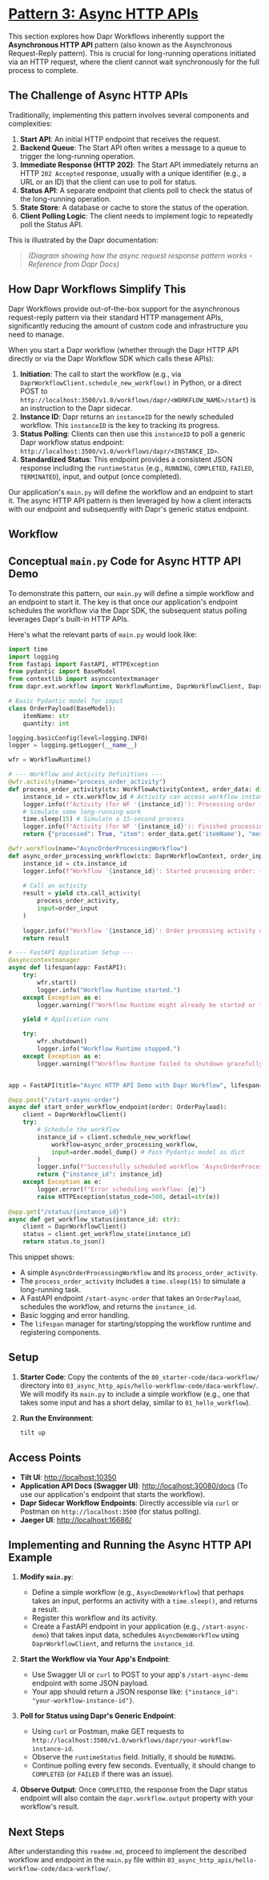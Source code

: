 # [Pattern 3: Async HTTP APIs](https://docs.dapr.io/developing-applications/building-blocks/workflow/workflow-patterns/#async-http-apis)

This section explores how Dapr Workflows inherently support the **Asynchronous HTTP API** pattern (also known as the Asynchronous Request-Reply pattern). This is crucial for long-running operations initiated via an HTTP request, where the client cannot wait synchronously for the full process to complete.

## The Challenge of Async HTTP APIs

Traditionally, implementing this pattern involves several components and complexities:

1.  **Start API**: An initial HTTP endpoint that receives the request.
2.  **Backend Queue**: The Start API often writes a message to a queue to trigger the long-running operation.
3.  **Immediate Response (HTTP 202)**: The Start API immediately returns an HTTP `202 Accepted` response, usually with a unique identifier (e.g., a URL or an ID) that the client can use to poll for status.
4.  **Status API**: A separate endpoint that clients poll to check the status of the long-running operation.
5.  **State Store**: A database or cache to store the status of the operation.
6.  **Client Polling Logic**: The client needs to implement logic to repeatedly poll the Status API.

This is illustrated by the Dapr documentation:

> *(Diagram showing how the async request response pattern works - Reference from Dapr Docs)*

## How Dapr Workflows Simplify This

Dapr Workflows provide out-of-the-box support for the asynchronous request-reply pattern via their standard HTTP management APIs, significantly reducing the amount of custom code and infrastructure you need to manage.

When you start a Dapr workflow (whether through the Dapr HTTP API directly or via the Dapr Workflow SDK which calls these APIs):

1.  **Initiation**: The call to start the workflow (e.g., via `DaprWorkflowClient.schedule_new_workflow()` in Python, or a direct POST to `http://localhost:3500/v1.0/workflows/dapr/<WORKFLOW_NAME>/start`) is an instruction to the Dapr sidecar.
2.  **Instance ID**: Dapr returns an `instanceID` for the newly scheduled workflow. This `instanceID` is the key to tracking its progress.
3.  **Status Polling**: Clients can then use this `instanceID` to poll a generic Dapr workflow status endpoint: `http://localhost:3500/v1.0/workflows/dapr/<INSTANCE_ID>`.
4.  **Standardized Status**: This endpoint provides a consistent JSON response including the `runtimeStatus` (e.g., `RUNNING`, `COMPLETED`, `FAILED`, `TERMINATED`), input, and output (once completed).

Our application's `main.py` will define the workflow and an endpoint to start it. The async HTTP API pattern is then leveraged by how a client interacts with our endpoint and subsequently with Dapr's generic status endpoint.

## Workflow

## Conceptual `main.py` Code for Async HTTP API Demo

To demonstrate this pattern, our `main.py` will define a simple workflow and an endpoint to start it. The key is that once our application's endpoint schedules the workflow via the Dapr SDK, the subsequent status polling leverages Dapr's built-in HTTP APIs.

Here's what the relevant parts of `main.py` would look like:

```python
import time
import logging
from fastapi import FastAPI, HTTPException
from pydantic import BaseModel
from contextlib import asynccontextmanager
from dapr.ext.workflow import WorkflowRuntime, DaprWorkflowClient, DaprWorkflowContext, WorkflowActivityContext

# Basic Pydantic model for input
class OrderPayload(BaseModel):
    itemName: str
    quantity: int

logging.basicConfig(level=logging.INFO)
logger = logging.getLogger(__name__)

wfr = WorkflowRuntime()

# --- Workflow and Activity Definitions ---
@wfr.activity(name="process_order_activity")
def process_order_activity(ctx: WorkflowActivityContext, order_data: dict):
    instance_id = ctx.workflow_id # Activity can access workflow instance ID
    logger.info(f"Activity (for WF '{instance_id}'): Processing order for {order_data.get('itemName')}")
    # Simulate some long-running work
    time.sleep(15) # Simulate a 15-second process
    logger.info(f"Activity (for WF '{instance_id}'): Finished processing order for {order_data.get('itemName')}")
    return {"processed": True, "item": order_data.get('itemName'), "message": "Order processed successfully"}

@wfr.workflow(name="AsyncOrderProcessingWorkflow")
def async_order_processing_workflow(ctx: DaprWorkflowContext, order_input: dict):
    instance_id = ctx.instance_id
    logger.info(f"Workflow '{instance_id}': Started processing order: {order_input}")
    
    # Call an activity
    result = yield ctx.call_activity(
        process_order_activity,
        input=order_input
    )
    
    logger.info(f"Workflow '{instance_id}': Order processing activity completed. Result: {result}")
    return result

# --- FastAPI Application Setup ---
@asynccontextmanager
async def lifespan(app: FastAPI):
    try:
        wfr.start()
        logger.info("Workflow Runtime started.")
    except Exception as e:
        logger.warning(f"Workflow Runtime might already be started or failed to start: {e}")

    yield # Application runs

    try:
        wfr.shutdown()
        logger.info("Workflow Runtime stopped.")
    except Exception as e:
        logger.warning(f"Workflow Runtime failed to shutdown gracefully: {e}")


app = FastAPI(title="Async HTTP API Demo with Dapr Workflow", lifespan=lifespan)

@app.post("/start-async-order")
async def start_order_workflow_endpoint(order: OrderPayload):
    client = DaprWorkflowClient()
    try:
        # Schedule the workflow
        instance_id = client.schedule_new_workflow(
            workflow=async_order_processing_workflow,
            input=order.model_dump() # Pass Pydantic model as dict
        )
        logger.info(f"Successfully scheduled workflow 'AsyncOrderProcessingWorkflow' with instance ID: {instance_id}")
        return {"instance_id": instance_id}
    except Exception as e:
        logger.error(f"Error scheduling workflow: {e}")
        raise HTTPException(status_code=500, detail=str(e))
    
@app.get("/status/{instance_id}")
async def get_workflow_status(instance_id: str):
    client = DaprWorkflowClient()
    status = client.get_workflow_state(instance_id)
    return status.to_json()
```

This snippet shows:
*   A simple `AsyncOrderProcessingWorkflow` and its `process_order_activity`.
*   The `process_order_activity` includes a `time.sleep(15)` to simulate a long-running task.
*   A FastAPI endpoint `/start-async-order` that takes an `OrderPayload`, schedules the workflow, and returns the `instance_id`.
*   Basic logging and error handling.
*   The `lifespan` manager for starting/stopping the workflow runtime and registering components.

## Setup

1.  **Starter Code**: Copy the contents of the `00_starter-code/daca-workflow/` directory into `03_async_http_apis/hello-workflow-code/daca-workflow/`.
    We will modify its `main.py` to include a simple workflow (e.g., one that takes some input and has a short delay, similar to `01_hello_workflow`).

2.  **Run the Environment**:
    ```bash
    tilt up
    ```

## Access Points

*   **Tilt UI**: [http://localhost:10350](http://localhost:10350)
*   **Application API Docs (Swagger UI)**: [http://localhost:30080/docs](http://localhost:30080/docs) (To use our application's endpoint that starts the workflow).
*   **Dapr Sidecar Workflow Endpoints**: Directly accessible via `curl` or Postman on `http://localhost:3500` (for status polling).
*   **Jaeger UI**: [http://localhost:16686/](http://localhost:16686/)

## Implementing and Running the Async HTTP API Example

1.  **Modify `main.py`**:
    *   Define a simple workflow (e.g., `AsyncDemoWorkflow`) that perhaps takes an input, performs an activity with a `time.sleep()`, and returns a result.
    *   Register this workflow and its activity.
    *   Create a FastAPI endpoint in your application (e.g., `/start-async-demo`) that takes input data, schedules `AsyncDemoWorkflow` using `DaprWorkflowClient`, and returns the `instance_id`.

2.  **Start the Workflow via Your App's Endpoint**:
    *   Use Swagger UI or `curl` to POST to your app's `/start-async-demo` endpoint with some JSON payload.
    *   Your app should return a JSON response like: `{"instance_id": "your-workflow-instance-id"}`.

3.  **Poll for Status using Dapr's Generic Endpoint**:
    *   Using `curl` or Postman, make GET requests to `http://localhost:3500/v1.0/workflows/dapr/your-workflow-instance-id`.
    *   Observe the `runtimeStatus` field. Initially, it should be `RUNNING`.
    *   Continue polling every few seconds. Eventually, it should change to `COMPLETED` (or `FAILED` if there was an issue).

4.  **Observe Output**: Once `COMPLETED`, the response from the Dapr status endpoint will also contain the `dapr.workflow.output` property with your workflow's result.

## Next Steps

After understanding this `readme.md`, proceed to implement the described workflow and endpoint in the `main.py` file within `03_async_http_apis/hello-workflow-code/daca-workflow/`.